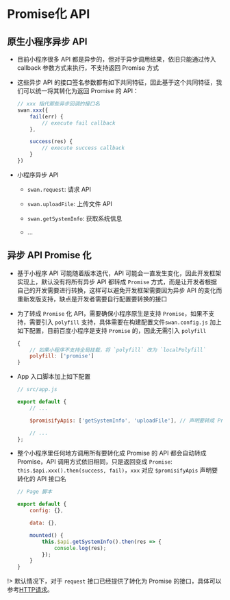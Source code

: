 # Promise化 API

## 原生小程序异步 API

* 目前小程序很多 API 都是异步的，但对于异步调用结果，依旧只能通过传入 callback 参数方式来执行，不支持返回 Promise 方式

* 这些异步 API 的接口签名参数都有如下共同特征，因此基于这个共同特征，我们可以统一将其转化为返回 Promise 的 API：

    ```javascript
    // xxx 指代那些异步回调的接口名
    swan.xxx({
        fail(err) {
            // execute fail callback
        },

        success(res) {
            // execute success callback
        }
    })
    ```

* 小程序异步 API

    * `swan.request`: 请求 API

    * `swan.uploadFile`: 上传文件 API

    * `swan.getSystemInfo`: 获取系统信息

    * ...

## 异步 API Promise 化

* 基于小程序 API 可能随着版本迭代，API 可能会一直发生变化，因此开发框架实现上，默认没有将所有异步 API 都转成 `Promise` 方式，而是让开发者根据自己的开发需要进行转换，这样可以避免开发框架需要因为异步 API 的变化而重新发版支持，缺点是开发者需要自行配置要转换的接口

* 为了转成 `Promise` 化 API，需要确保小程序原生是支持 `Promise`，如果不支持，需要引入 `polyfill` 支持，具体需要在构建配置文件`swan.config.js` 加上如下配置，目前百度小程序是支持 `Promise` 的，因此无需引入 `polyfill`

    ```javascript
    {
        // 如果小程序不支持全局挂载，将 `polyfill` 改为 `localPolyfill`
        polyfill: ['promise']
    }
    ```

* App 入口脚本加上如下配置

    ```javascript
    // src/app.js

    export default {
        // ...

        $promisifyApis: ['getSystemInfo', 'uploadFile'], // 声明要转成 Promise 异步接口

        // ...
    };

    ```

* 整个小程序里任何地方调用所有要转化成 Promise 的 API 都会自动转成 Promise，API 调用方式依旧相同，只是返回变成 `Promise`: `this.$api.xxx().then(success, fail)`，`xxx` 对应 `$promisifyApis` 声明要转化的 API 接口名

    ```javascript
    // Page 脚本

    export default {
        config: {},

        data: {},

        mounted() {
            this.$api.getSystemInfo().then(res => {
                console.log(res);
            });
        }
    }
    ```

!> 默认情况下，对于 `request` 接口已经提供了转化为 Promise 的接口，具体可以参考[HTTP请求](advance/http.md)。
